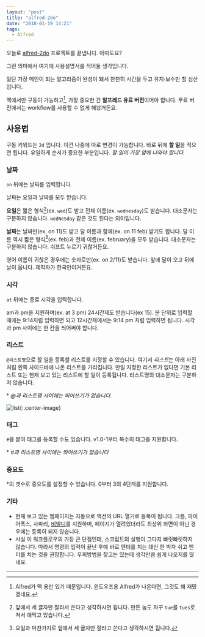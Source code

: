 ```yaml
---
layout: "post"
title: "alfred-2do"
date: "2018-01-19 14:21"
tags:
  - Alfred
---
```


오늘로 [alfred-2do](https://github.com/canorus/alfred-2do) 프로젝트를 끝냅니다. 아마도요?

그런 의미에서 여기에 사용설명서를 적어둘 생각입니다.

일단 가장 메인이 되는 알고리즘이 완성이 돼서 찬찬히 시간을 두고 유지·보수만 할 심산입니다.

맥에서만 구동이 가능하고[^1], 가장 중요한 건 **알프레드 유료 버전**이어야 합니다. 무료 버전에서는 workflow를 사용할 수 없게 해놨거든요.

[^1]: Alfred가 맥 용만 있기 때문입니다. 윈도우즈용 Alfred가 나온다면, 그것도 꽤 재밌겠네요.

## 사용법

구동 키워드는 `2d` 입니다. 이건 나중에 따로 변경이 가능합니다. 바로 뒤에 **할 일**을 적으면 됩니다. 유일하게 순서가 중요한 부분입니다. *할 일이 가장 앞에 나와야 합니다*.

### 날짜

`on` 뒤에는 날짜를 입력합니다.

날짜는 요일과 날짜를 모두 받습니다.

**요일**은 짧은 형식[^2](ex. `wed`)도 받고 전체 이름(ex. `wednesday`)도 받습니다. 대소문자는 구분하지 않습니다. `wedNeSday` 같은 것도 된다는 의미입니다.

[^2]: 앞에서 세 글자만 잘라서 쓴다고 생각하시면 됩니다. 만든 놈도 자꾸 `tue`를 `tues`로 쳐서 애먹고 있습니다.

**날짜**는 날짜만(ex. on 11)도 받고 달 이름과 함께(ex. on 11 feb) 받기도 합니다. 달 이름 역시 짧은 형식[^3](ex. feb)과 전체 이름(ex. february)을 모두 받습니다. 대소문자는 구분하지 않습니다. 쉬프트 누르기 귀찮거든요.

[^3]: 요일과 마찬가지로 앞에서 세 글자만 잘라고 쓴다고 생각하시면 됩니다.

영어 이름이 귀찮은 경우에는 숫자로만(ex. on 2/11)도 받습니다. 앞에 달이 오고 뒤에 날이 옵니다. 제작자가 한국인이거든요.

### 시각

`at` 뒤에는 종료 시각을 입력합니다.

am과 pm을 지원하며(ex. at 3 pm) 24시간제도 받습니다(ex 15). 분 단위로 입력할 때에는 9:14처럼 입력하면 되고 12시간제에서는 9:14 pm 처럼 입력하면 됩니다. 시각과 pm 사이에는 한 칸을 씌어써야 합니다.

### 리스트

`@리스트명`으로 할 일을 등록할 리스트를 지정할 수 있습니다. 여기서 *리스트*는 아래 사진처럼 왼쪽 사이드바에 나온 리스트를 가리킵니다. 만일 지정한 리스트가 없다면 기본 리스트 또는 현재 보고 있는 리스트에 할 일이 등록됩니다. 리스트명의 대소문자는 구분하지 않습니다.

\* *@과 리스트명 사이에는 띄어쓰기가 없습니다.*

![list](https://d.pr/i/gq8AGK+){:.center-image}

### 태그

`#`를 붙여 태그를 등록할 수도 있습니다. v1.0-1부터 복수의 태그를 지원합니다.

\* *#과 리스트명 사이에는 띄어쓰기가 없습니다*

### 중요도

\*의 갯수로 중요도를 설정할 수 있습니다. 0부터 3의 4단계를 지원합니다.

### 기타

- 현재 보고 있는 웹페이지는 자동으로 액션의 URL 열기로 등록이 됩니다. 크롬, 파이어폭스, 사파리, [비발디](https://vivaldi.com)를 지원하며, 페이지가 열려있더라도 최상위 화면이 아닌 경우에는 등록이 되지 않습니다.
- 사실 이 워크플로우의 가장 큰 단점인데, 스크립트의 실행이 그다지 빠릿빠릿하지 않습니다. 따라서 명령의 입력이 끝난 후에 바로 엔터를 치는 대신 한 박자 쉬고 엔터를 치는 것을 권장합니다. 우회방법을 찾고는 있는데 생각만큼 쉽게 나오지를 않네요.

------

